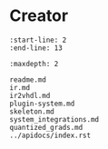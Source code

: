 # Creator

```{include} ../../README.md
:start-line: 2
:end-line: 13
```

```{toctree}
:maxdepth: 2

readme.md
ir.md
ir2vhdl.md
plugin-system.md
skeleton.md
system_integrations.md
quantized_grads.md
../apidocs/index.rst
```

